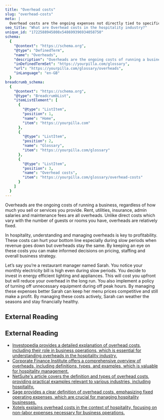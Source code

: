 ```yaml
---
title: "Overhead costs"
slug: "overhead-costs"
meta: |
  Overhead costs are the ongoing expenses not directly tied to specific services but necessary for operations, like utilities, rent, and salaries in hotels, restaurants, cafes, and bars.
seo_title: "What are Overhead costs in the hospitality industry?"
unique_id: "1722588945808x548699396934058750"
schema:
  {
    "@context": "https://schema.org",
    "@type": "DefinedTerm",
    "name": "Overheads",
    "description": "Overheads are the ongoing costs of running a business, regardless of sales volume. They include expenses like rent, utilities, insurance, admin salaries, and maintenance fees, which remain relatively fixed irrespective of guest numbers.",
    "inDefinedTermSet": "https://yourpilla.com/glossary",
    "url": "https://yourpilla.com/glossary/overheads",
    "inLanguage": "en-GB"
  }
breadcrumb_schema:
  {
    "@context": "https://schema.org",
    "@type": "BreadcrumbList",
    "itemListElement": [
      {
        "@type": "ListItem",
        "position": 1,
        "name": "Home",
        "item": "https://yourpilla.com"
      },
      {
        "@type": "ListItem",
        "position": 2,
        "name": "Glossary",
        "item": "https://yourpilla.com/glossary"
      },
      {
        "@type": "ListItem",
        "position": 3,
        "name": "Overhead costs",
        "item": "https://yourpilla.com/glossary/overhead-costs"
      }
    ]
  }
---
```


Overheads are the ongoing costs of running a business, regardless of how much you sell or services you provide. Rent, utilities, insurance, admin salaries and maintenance fees are all overheads. Unlike direct costs which vary with the number of guests or rooms you have, overheads are relatively fixed.

In hospitality, understanding and managing overheads is key to profitability. These costs can hurt your bottom line especially during slow periods when revenue goes down but overheads stay the same. By keeping an eye on these costs you can make informed decisions on pricing, staffing and overall business strategy.

Let’s say you’re a restaurant manager named Sarah. You notice your monthly electricity bill is high even during slow periods. You decide to invest in energy efficient lighting and appliances. This will cost you upfront but will reduce your overhead in the long run. You also implement a policy of turning off unnecessary equipment during off peak hours. By managing these expenses better Sarah can keep her menu prices competitive and still make a profit. By managing these costs actively, Sarah can weather the seasons and stay financially healthy.

## External Reading



## External Reading

*   [Investopedia provides a detailed explanation of overhead costs, including their role in business operations, which is essential for understanding overheads in the hospitality industry.](https://www.investopedia.com/terms/o/overhead.asp)
*   [Corporate Finance Institute offers a comprehensive overview of overheads, including definitions, types, and examples, which is valuable for hospitality management.](https://corporatefinanceinstitute.com/resources/accounting/overheads/)
*   [NetSuite's article covers the definition and types of overhead costs, providing practical examples relevant to various industries, including hospitality.](https://www.netsuite.com/portal/resource/articles/accounting/overhead.shtml)
*   [Sage provides a clear definition of overhead costs, emphasizing fixed operating expenses, which are crucial for managing hospitality businesses.](https://www.sage.com/en-us/blog/glossary/overhead-costs/)
*   [Xotels explains overhead costs in the context of hospitality, focusing on non-labor expenses necessary for business operations.](https://www.xotels.com/en/glossary/overhead-costs)